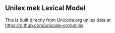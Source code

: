 Unilex mek Lexical Model
----------------------

This is built directly from Unicode.org unilex data at
https://github.com/unicode-org/unilex
